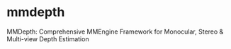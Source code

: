# mmdepth
MMDepth: Comprehensive MMEngine Framework for Monocular, Stereo &amp; Multi-view Depth Estimation
